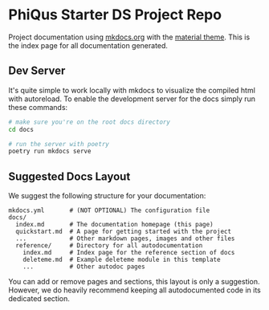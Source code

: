 # PhiQus Starter DS Project Repo

Project documentation using [mkdocs.org](https://www.mkdocs.org) with the [material theme](https://squidfunk.github.io/mkdocs-material). This is the index page for all documentation generated.

## Dev Server

It's quite simple to work locally with mkdocs to visualize the compiled html with autoreload. To enable the development server for the docs simply run these commands:

```bash
# make sure you're on the root docs directory
cd docs

# run the server with poetry
poetry run mkdocs serve
```

## Suggested Docs Layout

We suggest the following structure for your documentation:

```
mkdocs.yml       # (NOT OPTIONAL) The configuration file
docs/
  index.md       # The documentation homepage (this page)
  quickstart.md  # A page for getting started with the project
  ...            # Other markdown pages, images and other files
  reference/     # Directory for all autodocumentation
    index.md     # Index page for the reference section of docs
    deleteme.md  # Example deleteme module in this template
    ...          # Other autodoc pages
```

You can add or remove pages and sections, this layout is only a suggestion. However, we do heavily recommend keeping all autodocumented code in its dedicated section.
